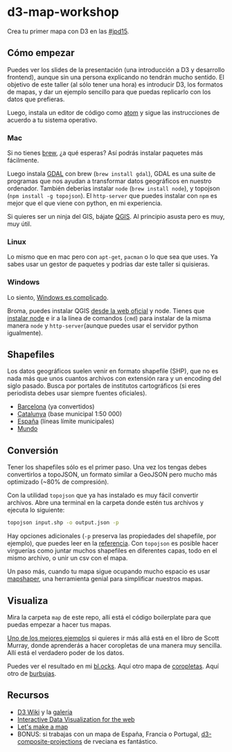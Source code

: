 # d3-map-workshop
Crea tu primer mapa con D3 en las [#jpd15](http://periodismodatos.okfn.es).

## Cómo empezar
Puedes ver los slides de la presentación (una introducción a D3 y desarrollo frontend), aunque sin una persona explicando no tendrán mucho sentido. El objetivo de este taller (al sólo tener una hora) es introducir D3, los formatos de mapas, y dar un ejemplo sencillo para que puedas replicarlo con los datos que prefieras.

Luego, instala un editor de código como [atom](https://atom.io) y sigue las instrucciones de acuerdo a tu sistema operativo.

### Mac
Si no tienes [brew](http://brew.sh), ¿a qué esperas? Así podrás instalar paquetes más fácilmente.

Luego instala [GDAL](http://www.gdal.org/) con brew (`brew install gdal`), GDAL es una suite de programas que nos ayudan a transformar datos geográficos en nuestro ordenador. También deberías instalar `node` (`brew install node`), y topojson (`npm install -g topojson`). El `http-server` que puedes instalar con `npm` es mejor que el que viene con python, en mi experiencia.

Si quieres ser un ninja del GIS, bájate [QGIS](http://www.kyngchaos.com/software/qgis). Al principio asusta pero es muy, muy útil.

### Linux
Lo mismo que en mac pero con `apt-get`, `pacman` o lo que sea que uses. Ya sabes usar un gestor de paquetes y podrías dar este taller si quisieras.

### Windows
Lo siento, [Windows es complicado](https://www.youtube.com/watch?v=dQw4w9WgXcQ).

Broma, puedes instalar QGIS [desde la web oficial](qgis.org/en/site/) y node. Tienes que [instalar node](http://blog.teamtreehouse.com/install-node-js-npm-windows) e ir a la línea de comandos (`cmd`) para instalar de la misma manera `node` y `http-server`(aunque puedes usar el servidor python igualmente).

## Shapefiles
Los datos geográficos suelen venir en formato shapefile (SHP), que no es nada más que unos cuantos archivos con extensión rara y un encoding del siglo pasado. Busca por portales de institutos cartográficos (si eres periodista debes usar siempre fuentes oficiales).

- [Barcelona](https://github.com/martgnz/bcn-geodata) (ya convertidos)
- [Catalunya](http://www.icc.cat/vissir3/) (base municipal 1:50 000)
- [España](http://centrodedescargas.cnig.es/CentroDescargas/equipamiento.do?method=descargarEquipamiento&codEquip=3) (líneas límite municipales)
- [Mundo](http://www.naturalearthdata.com/downloads/)

## Conversión
Tener los shapefiles sólo es el primer paso. Una vez los tengas debes convertirlos a topoJSON, un formato similar a GeoJSON pero mucho más optimizado (~80% de compresión).

Con la utilidad `topojson` que ya has instalado es muy fácil convertir archivos. Abre una terminal en la carpeta donde estén tus archivos y ejecuta lo siguiente:

```bash
topojson input.shp -o output.json -p
```

Hay opciones adicionales (`-p` preserva las propiedades del shapefile, por ejemplo), que puedes leer en la [referencia](https://github.com/mbostock/topojson/wiki/Command-Line-Reference). Con `topojson` es posible hacer virguerías como juntar muchos shapefiles en diferentes capas, todo en el mismo archivo, o unir un csv con el mapa.

Un paso más, cuando tu mapa sigue ocupando mucho espacio es usar [mapshaper](http://mapshaper.org), una herramienta genial para simplificar nuestros mapas.

## Visualiza
Mira la carpeta `map` de este repo, allí está el código boilerplate para que puedas empezar a hacer tus mapas.

[Uno de los mejores ejemplos](https://github.com/alignedleft/d3-book/blob/master/chapter_12/05_choropleth.html) si quieres ir más allá está en el libro de Scott Murray, donde aprenderás a hacer coropletas de una manera muy sencilla. Allí está el verdadero poder de los datos.

Puedes ver el resultado en mi [bl.ocks](http://bl.ocks.org/martgnz/9602b285e51a6100521a). Aquí otro mapa de [coropletas](http://bl.ocks.org/martgnz/1b7ba8ebd60a1567e855). Aquí otro de [burbujas](http://bl.ocks.org/martgnz/75c7e4f9f7ad15532e18).

## Recursos
- [D3 Wiki](https://github.com/mbostock/d3/wiki) y la [galería](https://github.com/mbostock/d3/wiki/Gallery)
- [Interactive Data Visualization for the web](http://chimera.labs.oreilly.com/books/1230000000345)
- [Let's make a map](http://bost.ocks.org/mike/map/)
- BONUS: si trabajas con un mapa de España, Francia o Portugal, [d3-composite-projections](https://github.com/rveciana/d3-composite-projections) de rveciana es fantástico.
